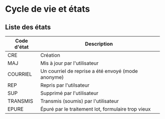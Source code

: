 # Cycle de vie et états

## Liste des états

| Code d'état | Description |
|---|---|
| CRE | Création |
| MAJ | Mis à jour par l'utilisateur |
| COURRIEL | Un courriel de reprise a été envoyé (mode anonyme) |
| REP | Repris par l'utilsateur |
| SUP | Supprimé par l'utilisateur |
| TRANSMIS | Transmis (soumis) par l'utilisateur |
| EPURE | Épuré par le traitement lot, formulaire trop vieux |